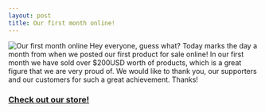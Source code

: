 ```yaml
---
layout: post
title: Our first month online!
---
```

![Our first month online][ecommerce-img]
Hey everyone, guess what? Today marks the day a month from when we posted our first product for sale online! In our first month we have sold over $200USD worth of products, which is a great figure that we are very proud of. We would like to thank you, our supporters and our customers for such a great achievement. Thanks!

### [Check out our store!][store]

[store]: {{site.zazzle.store}}
[ecommerce-img]: {{site.postimg}}/our-first-month-online/ecommerce.jpg
